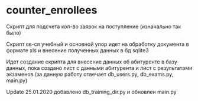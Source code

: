 # counter_enrollees
Скрипт для подсчета кол-во заявок на поступление (изначально так было)

Скрипт яв-ся учебный и основной упор идет на обработку документа в формате xls и внесение полученных данных в бд sqlite3  

Идет создание скрипта для внесение данных об абитуренте в базу данных, пока создано лист с данными абитурента и лист с результатами экзаменов (за данную работу отвечает db_users.py, db_exams.py, main.py)

Update 25.01.2020 добавлено db_training_dir.py и обновлен main.py
